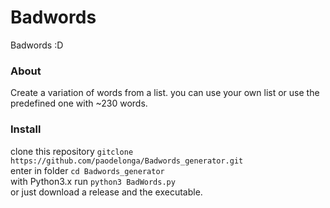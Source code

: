 <!---
<p align="center">
<img src="https://github.com/paodelonga/Badwords_generator/blob/main/Img/Header.png" alt="GEIAT" align="center" height="100"/>
</p>
-->

# Badwords
 Badwords :D
### About
Create a variation of words from a list.
you can use your own list or use the predefined one with ~230 words.

### Install

clone this repository `gitclone https://github.com/paodelonga/Badwords_generator.git` <br>
enter in folder `cd Badwords_generator`<br>
with Python3.x run `python3 BadWords.py`<br>
or just download a release and the executable.<br>

